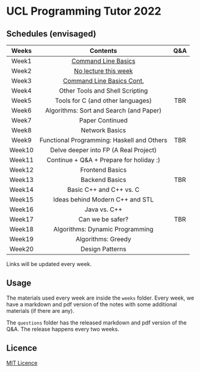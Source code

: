# UCL Programming Tutor 2022

## Schedules (envisaged)

| Weeks | Contents | Q&A |
| :---: | :------: | :-: |
| Week1 | [Command Line Basics](./weeks/week1/note.md) | |
| Week2 | [No lecture this week](./weeks/week2/note.md) | |
| Week3 | [Command Line Basics Cont.](./weeks/week3/note.md) | |
| Week4 | Other Tools and Shell Scripting | |
| Week5 | Tools for C (and other languages) | TBR |
| Week6 | Algorithms: Sort and Search (and Paper) | |
| Week7 | Paper Continued | |
| Week8 | Network Basics | |
| Week9 | Functional Programming: Haskell and Others | TBR |
| Week10 | Delve deeper into FP (A Real Project) | |
| Week11 | Continue + Q&A + Prepare for holiday :) | |
| Week12 | Frontend Basics | |
| Week13 | Backend Basics | TBR |
| Week14 | Basic C++ and C++ vs. C | |
| Week15 | Ideas behind Modern C++ and STL | |
| Week16 | Java vs. C++ | |
| Week17 | Can we be safer? | TBR |
| Week18 | Algorithms: Dynamic Programming | |
| Week19 | Algorithms: Greedy | |
| Week20 | Design Patterns | |

Links will be updated every week.

## Usage

The materials used every week are inside the `weeks` folder. Every week, we have a markdown and pdf version of the notes with some additional materials (if there are any).

The `questions` folder has the released markdown and pdf version of the Q&A. The release happens every two weeks.

## Licence

[MIT Licence](./LICENSE)